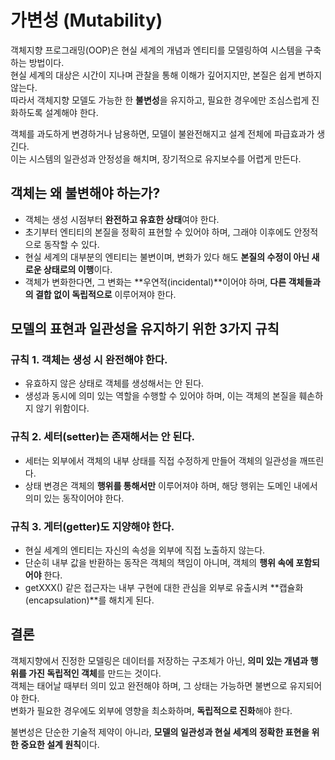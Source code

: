 # 가변성 (Mutability)  

객체지향 프로그래밍(OOP)은 현실 세계의 개념과 엔티티를 모델링하여 시스템을 구축하는 방법이다.  
현실 세계의 대상은 시간이 지나며 관찰을 통해 이해가 깊어지지만, 본질은 쉽게 변하지 않는다.  
따라서 객체지향 모델도 가능한 한 **불변성**을 유지하고, 필요한 경우에만 조심스럽게 진화하도록 설계해야 한다.  

객체를 과도하게 변경하거나 남용하면, 모델이 불완전해지고 설계 전체에 파급효과가 생긴다.  
이는 시스템의 일관성과 안정성을 해치며, 장기적으로 유지보수를 어렵게 만든다.  


## 객체는 왜 불변해야 하는가?  

- 객체는 생성 시점부터 **완전하고 유효한 상태**여야 한다.  
- 초기부터 엔티티의 본질을 정확히 표현할 수 있어야 하며, 그래야 이후에도 안정적으로 동작할 수 있다.  
- 현실 세계의 대부분의 엔티티는 불변이며, 변화가 있다 해도 **본질의 수정이 아닌 새로운 상태로의 이행**이다.  
- 객체가 변화한다면, 그 변화는 **우연적(incidental)**이어야 하며, **다른 객체들과의 결합 없이 독립적으로** 이루어져야 한다.  

## 모델의 표현과 일관성을 유지하기 위한 3가지 규칙  

### 규칙 1. 객체는 생성 시 완전해야 한다.  
- 유효하지 않은 상태로 객체를 생성해서는 안 된다.  
- 생성과 동시에 의미 있는 역할을 수행할 수 있어야 하며, 이는 객체의 본질을 훼손하지 않기 위함이다.  

### 규칙 2. 세터(setter)는 존재해서는 안 된다.  
- 세터는 외부에서 객체의 내부 상태를 직접 수정하게 만들어 객체의 일관성을 깨뜨린다.  
- 상태 변경은 객체의 **행위를 통해서만** 이루어져야 하며, 해당 행위는 도메인 내에서 의미 있는 동작이어야 한다.  

### 규칙 3. 게터(getter)도 지양해야 한다.  
- 현실 세계의 엔티티는 자신의 속성을 외부에 직접 노출하지 않는다.  
- 단순히 내부 값을 반환하는 동작은 객체의 책임이 아니며, 객체의 **행위 속에 포함되어야** 한다.  
- getXXX() 같은 접근자는 내부 구현에 대한 관심을 외부로 유출시켜 **캡슐화(encapsulation)**를 해치게 된다.  

## 결론  

객체지향에서 진정한 모델링은 데이터를 저장하는 구조체가 아닌, **의미 있는 개념과 행위를 가진 독립적인 객체**를 만드는 것이다.  
객체는 태어날 때부터 의미 있고 완전해야 하며, 그 상태는 가능하면 불변으로 유지되어야 한다.  
변화가 필요한 경우에도 외부에 영향을 최소화하며, **독립적으로 진화**해야 한다.  

불변성은 단순한 기술적 제약이 아니라, **모델의 일관성과 현실 세계의 정확한 표현을 위한 중요한 설계 원칙**이다.  

